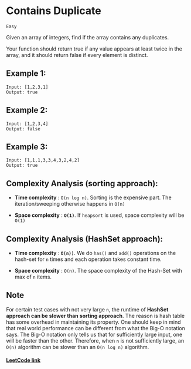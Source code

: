 # Contains Duplicate

`Easy`

Given an array of integers, find if the array contains any duplicates.

Your function should return true if any value appears at least twice in the array, and it should return false if every element is distinct.

## Example 1:

```
Input: [1,2,3,1]
Output: true
```

## Example 2:
```
Input: [1,2,3,4]
Output: false
```

## Example 3:

```
Input: [1,1,1,3,3,4,3,2,4,2]
Output: true
```

## Complexity Analysis (sorting approach):

- **Time complexity** : `O(n log n)`. Sorting is the expensive part. The iteration/sweeping otherwise happens in `O(n)`

- **Space complexity** : **`O(1)`**. If `heapsort` is used, space complexity will be `O(1)`

## Complexity Analysis (HashSet approach):

- **Time complexity** : **`O(n))`**. We do `has()` and `add()` operations on the hash-set for `n` times and each operation takes constant time.

- **Space complexity** : `O(n)`. The space complexity of the Hash-Set with max of `n` items.

## Note

For certain test cases with not very large `n`, the runtime of **HashSet approach can be slower than sorting approach**. The reason is hash table has some overhead in maintaining its property. One should keep in mind that real world performance can be different from what the Big-O notation says. The Big-O notation only tells us that for sufficiently large input, one will be faster than the other. Therefore, when `n` is not sufficiently large, an `O(n)` algorithm can be slower than an `O(n log n)` algorithm.

#### [LeetCode link](https://leetcode.com/problems/add-two-numbers/)